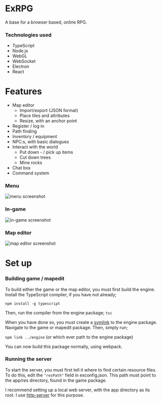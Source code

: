 # ExRPG 

A base for a browser based, online RPG.

### Technologies used
 * TypeScript
 * Node.js
 * WebGL
 * WebSocket
 * Electron
 * React

# Features
 * Map editor
   * Import/export (JSON format)
   * Place tiles and attributes
   * Resize, with an anchor point
 * Register / log in
 * Path finding
 * Inventory / equipment
 * NPC:s, with basic dialogues
 * Interact with the world
   * Put down - / pick up items
   * Cut down trees
   * Mine rocks
 * Chat box
 * Command system

### Menu
![menu screenshot](https://www.dropbox.com/s/sju8p0r4czhifbl/menu.png?raw=1)

### In-game
![in-game screenshot](https://www.dropbox.com/s/qgc472m7hl6j1vg/in-game.png?raw=1)

### Map editor
![map editor screenshot](https://www.dropbox.com/s/bamb40x0eva7apa/mapedit.png?raw=1)


# Set up

### Building game / mapedit

To build either the game or the map editor, you must first build the engine.
Install the TypeScript compiler, if you have not already;

```npm install -g typescript```

Then, run the compiler from the engine package; ```tsc```

When you have done so, you must create a [symlink](https://docs.npmjs.com/cli/link) to the engine package.
Navigate to the game or mapedit package. Then, simply run;

```npm link ../engine``` (or which ever path to the engine package)

You can now build this package normally, using webpack.

### Running the server

To start the server, you must first tell it where to find certain resource files.
To do this, edit the ```"resPath"``` field in exconfig.json.
This path must point to the app/res directory, found in the game package.

I recommend setting up a local web server, with the app directory as its root.
I use [http-server](https://www.npmjs.com/package/http-server) for this purpose.